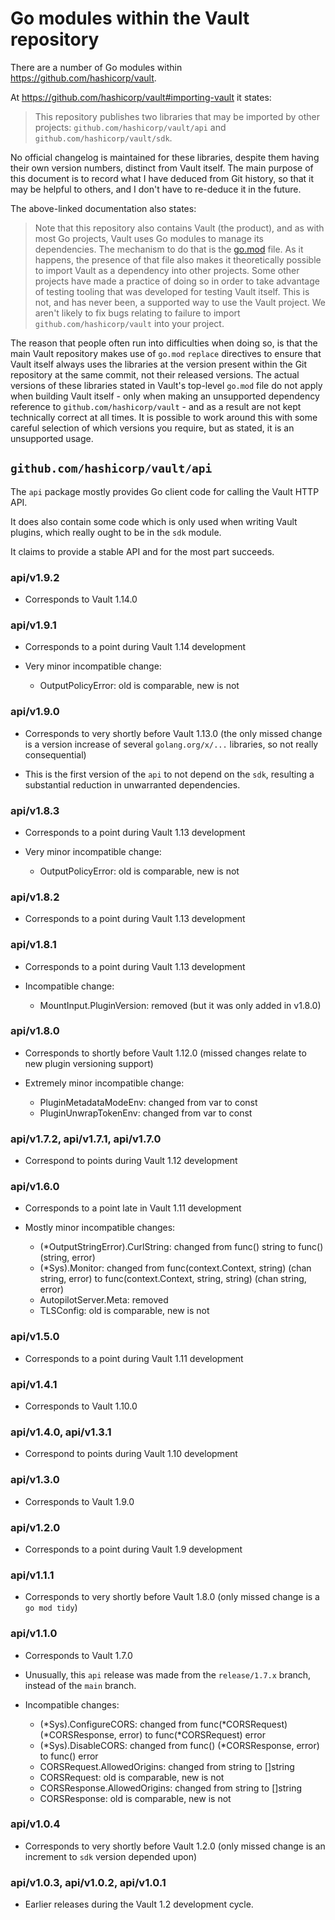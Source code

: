 # Go modules within the Vault repository

There are a number of Go modules within https://github.com/hashicorp/vault.

At https://github.com/hashicorp/vault#importing-vault it states:

> This repository publishes two libraries that may be imported by other projects:
  `github.com/hashicorp/vault/api` and `github.com/hashicorp/vault/sdk`.

No official changelog is maintained for these libraries, despite them having their own version numbers, distinct from Vault itself. The main purpose of this document is to record what I have deduced from Git history, so that it may be helpful to others, and I don't have to re-deduce it in the future.

The above-linked documentation also states:

> Note that this repository also contains Vault (the product), and as with most Go
  projects, Vault uses Go modules to manage its dependencies. The mechanism to do
  that is the [go.mod](https://github.com/hashicorp/vault/blob/main/go.mod) file. As it happens, the presence of that file
  also makes it theoretically possible to import Vault as a dependency into other
  projects. Some other projects have made a practice of doing so in order to take
  advantage of testing tooling that was developed for testing Vault itself. This
  is not, and has never been, a supported way to use the Vault project. We aren't 
  likely to fix bugs relating to failure to import `github.com/hashicorp/vault` 
  into your project.

The reason that people often run into difficulties when doing so, is that the main Vault repository makes use of `go.mod` `replace` directives to ensure that Vault itself always uses the libraries at the version present within the Git repository at the same commit, not their released versions. The actual versions of these libraries stated in Vault's top-level `go.mod` file do not apply when building Vault itself - only when making an unsupported dependency reference to `github.com/hashicorp/vault` - and as a result are not kept technically correct at all times. It is possible to work around this with some careful selection of which versions you require, but as stated, it is an unsupported usage.

## `github.com/hashicorp/vault/api`

The `api` package mostly provides Go client code for calling the Vault HTTP API.

It does also contain some code which is only used when writing Vault plugins, which really ought to be in the `sdk` module.

It claims to provide a stable API and for the most part succeeds.

### api/v1.9.2

* Corresponds to Vault 1.14.0

### api/v1.9.1

* Corresponds to a point during Vault 1.14 development

* Very minor incompatible change:
  - OutputPolicyError: old is comparable, new is not

### api/v1.9.0

* Corresponds to very shortly before Vault 1.13.0 (the only missed change is a version increase of several `golang.org/x/...` libraries, so not really consequential)

* This is the first version of the `api` to not depend on the `sdk`, resulting a substantial reduction in unwarranted dependencies.

### api/v1.8.3

* Corresponds to a point during Vault 1.13 development

* Very minor incompatible change:
  - OutputPolicyError: old is comparable, new is not

### api/v1.8.2

* Corresponds to a point during Vault 1.13 development

### api/v1.8.1

* Corresponds to a point during Vault 1.13 development

* Incompatible change:
  - MountInput.PluginVersion: removed (but it was only added in v1.8.0)

### api/v1.8.0

* Corresponds to shortly before Vault 1.12.0 (missed changes relate to new plugin versioning support)

* Extremely minor incompatible change:
  - PluginMetadataModeEnv: changed from var to const
  - PluginUnwrapTokenEnv: changed from var to const

### api/v1.7.2, api/v1.7.1, api/v1.7.0

* Correspond to points during Vault 1.12 development

### api/v1.6.0

* Corresponds to a point late in Vault 1.11 development

* Mostly minor incompatible changes:
  - (*OutputStringError).CurlString: changed from func() string to func() (string, error)
  - (*Sys).Monitor: changed from func(context.Context, string) (chan string, error) to func(context.Context, string, string) (chan string, error)
  - AutopilotServer.Meta: removed
  - TLSConfig: old is comparable, new is not

### api/v1.5.0

* Corresponds to a point during Vault 1.11 development

### api/v1.4.1

* Corresponds to Vault 1.10.0

### api/v1.4.0, api/v1.3.1

* Correspond to points during Vault 1.10 development

### api/v1.3.0

* Corresponds to Vault 1.9.0

### api/v1.2.0

* Corresponds to a point during Vault 1.9 development

### api/v1.1.1

* Corresponds to very shortly before Vault 1.8.0 (only missed change is a `go mod tidy`)

### api/v1.1.0

* Corresponds to Vault 1.7.0

* Unusually, this `api` release was made from the `release/1.7.x` branch, instead of the `main` branch.

* Incompatible changes:
  - (*Sys).ConfigureCORS: changed from func(*CORSRequest) (*CORSResponse, error) to func(*CORSRequest) error
  - (*Sys).DisableCORS: changed from func() (*CORSResponse, error) to func() error
  - CORSRequest.AllowedOrigins: changed from string to []string
  - CORSRequest: old is comparable, new is not
  - CORSResponse.AllowedOrigins: changed from string to []string
  - CORSResponse: old is comparable, new is not

### api/v1.0.4

* Corresponds to very shortly before Vault 1.2.0 (only missed change is an increment to `sdk` version depended upon)

### api/v1.0.3, api/v1.0.2, api/v1.0.1

* Earlier releases during the Vault 1.2 development cycle.
